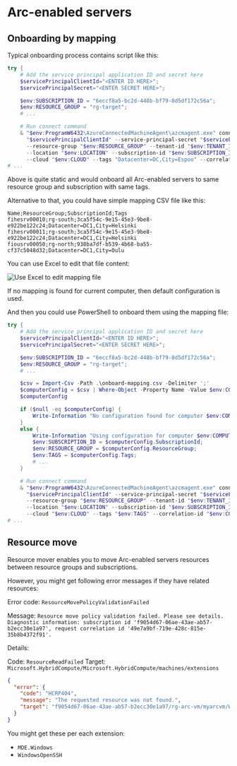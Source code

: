 # Arc-enabled servers

## Onboarding by mapping

Typical onboarding process contains script like this:

```powershell
try {
    # Add the service principal application ID and secret here
    $servicePrincipalClientId="<ENTER ID HERE>";
    $servicePrincipalSecret="<ENTER SECRET HERE>";

    $env:SUBSCRIPTION_ID = "6eccf8a5-bc2d-448b-bf79-8d5df172c56a";
    $env:RESOURCE_GROUP = "rg-target";
    # ...

    # Run connect command
    & "$env:ProgramW6432\AzureConnectedMachineAgent\azcmagent.exe" connect --service-principal-id `
      "$servicePrincipalClientId" --service-principal-secret "$servicePrincipalSecret" `
      --resource-group "$env:RESOURCE_GROUP" --tenant-id "$env:TENANT_ID" `
      --location "$env:LOCATION" --subscription-id "$env:SUBSCRIPTION_ID" `
      --cloud "$env:CLOUD" --tags "Datacenter=DC,City=Espoo" --correlation-id "$env:CORRELATION_ID";
# ...
```

Above is quite static and would onboard all Arc-enabled servers to same resource group and subscription with same tags.

Alternative to that, you could have simple mapping CSV file like this:

```csv
Name;ResourceGroup;SubscriptionId;Tags
fihesrv00010;rg-south;3ca5f54c-9e15-45e3-9be8-e922be122c24;Datacenter=DC1,City=Helsinki
fihesrv00011;rg-south;3ca5f54c-9e15-45e3-9be8-e922be122c24;Datacenter=DC1,City=Helsinki
fiousrv00050;rg-north;938ba7df-b539-4b68-ba55-cf37c5048d32;Datacenter=DC1,City=Oulu
```

You can use Excel to edit that file content:

![Use Excel to edit mapping file](https://github.com/JanneMattila/azure-arc-demos/assets/2357647/186505c9-15f8-45b7-b377-545ec7ccb7ab)

If no mapping is found for current computer, then default configuration is used.

And then you could use PowerShell to onboard them using the mapping file:

```powershell
try {
    # Add the service principal application ID and secret here
    $servicePrincipalClientId="<ENTER ID HERE>";
    $servicePrincipalSecret="<ENTER SECRET HERE>";

    $env:SUBSCRIPTION_ID = "6eccf8a5-bc2d-448b-bf79-8d5df172c56a";
    $env:RESOURCE_GROUP = "rg-target";
    # ...

    $csv = Import-Csv -Path .\onboard-mapping.csv -Delimiter ';'
    $computerConfig = $csv | Where-Object -Property Name -Value $env:COMPUTERNAME -EQ
    $computerConfig

    if ($null -eq $computerConfig) {
        Write-Information "No configuration found for computer $env:COMPUTERNAME. Using default configuration."
    }
    else {
        Write-Information "Using configuration for computer $env:COMPUTERNAME."
        $env:SUBSCRIPTION_ID = $computerConfig.SubscriptionId;
        $env:RESOURCE_GROUP = $computerConfig.ResourceGroup;
        $env:TAGS = $computerConfig.Tags;
        # ...
    }

    # Run connect command
    & "$env:ProgramW6432\AzureConnectedMachineAgent\azcmagent.exe" connect --service-principal-id `
      "$servicePrincipalClientId" --service-principal-secret "$servicePrincipalSecret" `
      --resource-group "$env:RESOURCE_GROUP" --tenant-id "$env:TENANT_ID" `
      --location "$env:LOCATION" --subscription-id "$env:SUBSCRIPTION_ID" `
      --cloud "$env:CLOUD" --tags "$env:TAGS" --correlation-id "$env:CORRELATION_ID";
# ...
```

## Resource move

Resource mover enables you to move Arc-enabled servers resources between resource groups and subscriptions.

However, you might get following error messages if they have related resources:

Error code: `ResourceMovePolicyValidationFailed`

Message: `Resource move policy validation failed. Please see details. Diagnostic information: subscription id 'f9054d67-06ae-43ae-ab57-b2ecc30e1a97', request correlation id '49e7a9bf-719e-428c-815e-35b8b4372f91'.`

Details: 

Code: `ResourceReadFailed`
Target: `Microsoft.HybridCompute/Microsoft.HybridCompute/machines/extensions`

```json
{
  "error": {
    "code": "HCRP404",
    "message": "The requested resource was not found.",
    "target": "f9054d67-06ae-43ae-ab57-b2ecc30e1a97/rg-arc-vm/myarcvm/WindowsOpenSSH"
  }
}
```

You might get these per each extension:

- `MDE.Windows`
- `WindowsOpenSSH`
